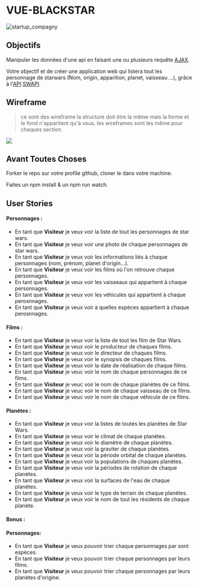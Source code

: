 # VUE-BLACKSTAR
![startup_compagny](https://media.giphy.com/media/fxkciUHKrGsyFCVJPP/giphy.gif)

## Objectifs

Manipuler les données d'une api en faisant une ou plusieurs requête [AJAX](https://developer.mozilla.org/en-US/docs/Web/API/Fetch_API/Using_Fetch).

Votre objectif et de créer une application web qui listera tout les personnage de starwars (Nom, origin, apparition, planet, vaisseau ...),
grâce à l'[API](https://developer.mozilla.org/en-US/docs/Glossary/API) [SWAPI](https://swapi.co/).

## Wireframe  

> ce sont des wireframe la structure doit être la même mais la forme et le fond n'appartient qu'à vous.
> les wireframes sont les même pour chaques section.

[![](https://i.imgur.com/MT72RHi.png)](https://i.imgur.com/MT72RHi)

## Avant Toutes Choses

Forker le repo sur votre profile github, cloner le dans votre machine.

Faites un npm install & un npm run watch.

## User Stories

#### Personnages :

- En tant que **Visiteur** je veux voir la liste de tout les personnages de star wars.
- En tant que **Visiteur** je veux voir une photo de chaque personnages de star wars.
- En tant que **Visiteur** je veux voir les informations liés à chaque personnages (nom, prénom, planet d'origin...).
- En tant que **Visiteur** je veux voir les films où l'on retrouve chaque personnages.
- En tant que **Visiteur** je veux voir les vaisseaux qui appartient à chaque personnages.
- En tant que **Visiteur** je veux voir les véhicules qui appartient à chaque perosnnages.
- En tant que **Visiteur** je veux voir à quelles espèces appartient à chaque perosnnages.

#### Films :

- En tant que **Visiteur** je veux voir la liste de tout les film de Star Wars.
- En tant que **Visiteur** je veux voir le producteur de chaques films.
- En tant que **Visiteur** je veux voir le directeur de chaques films.
- En tant que **Visiteur** je veux voir le synopsis de chaques films.
- En tant que **Visiteur** je veux voir la date de réalisation de chaque films.
- En tant que **Visiteur** je veuc voir le nom de chaque personnages de ce films.
- En tant que **Visiteur** je veuc voir le nom de chaque planètes de ce films.
- En tant que **Visiteur** je veuc voir le nom de chaque vaisseau de ce films.
- En tant que **Visiteur** je veuc voir le nom de chaque véhicule de ce films.

#### Planètes :
- En tant que **Visiteur** je veux voir la listes de toutes les planètes de Star Wars.
- En tant que **Visiteur** je veux voir le climat de chaque planètes.
- En tant que **Visiteur** je veux voir le diamètre de chaque planètes.
- En tant que **Visiteur** je veux voir la graviter de chaque planètes.
- En tant que **Visiteur** je veux voir la période orbital de chaque planètes.
- En tant que **Visiteur** je veux voir la populations de chaques planètes.
- En tant que **Visiteur** je veux voir la périodes de rotation de chaque planètes.
- En tant que **Visiteur** je veux voir la surfaces de l'eau de chaque planètes.
- En tant que **Visiteur** je veux voir le type de terrain de chaque planètes.
- En tant que **Visiteur** je veux voir le nom de tout les résidents de chaque planète.

#### Bonus :

#### Personnages:

- En tant que **Visiteur** je veux pouvoir trier chaque personnages par sont espèces.
- En tant que **Visiteur** je veux pouvoir trier chaque personnages par leurs films.
- En tant que **Visiteur** je veux pouvoir trier chaque personnages par leurs planètes d'origine.
